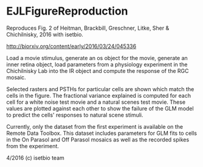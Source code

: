 # EJLFigureReproduction

Reproduces Fig. 2 of Heitman, Brackbill, Greschner, Litke, Sher &
Chichilnisky, 2016 with isetbio.

http://biorxiv.org/content/early/2016/03/24/045336

Load a movie stimulus, generate an os object for the movie, generate an
inner retina object, load parameters from a physiology experiment in the
Chichilnisky Lab into the IR object and compute the response of the RGC
mosaic.

Selected rasters and PSTHs for particular cells are shown which match the
cells in the figure. The fractional variance explained is computed for
each cell for a white noise test movie and a natural scenes test movie.
These values are plotted against each other to show the failure of the
GLM model to predict the cells' responses to natural scene stimuli.

Currently, only the dataset from the first experiment is available on the
Remote Data Toolbox. This dataset includes parameters for GLM fits to
cells in the On Parasol and Off Parasol mosaics as well as the recorded
spikes from the experiment. 

4/2016
(c) isetbio team
